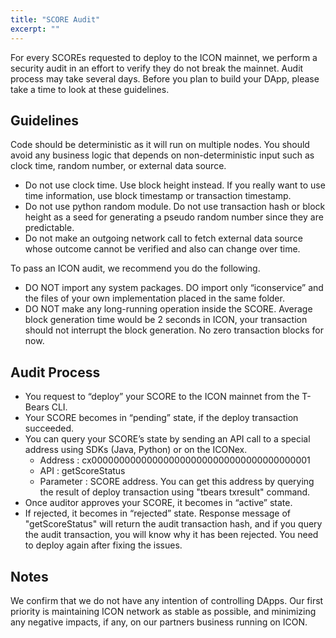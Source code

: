 ```yaml
---
title: "SCORE Audit"
excerpt: ""
---
```


For every SCOREs requested to deploy to the ICON mainnet, we perform a security audit in an effort to verify they do not break the mainnet. Audit process may take several days. Before you plan to build your DApp, please take a time to look at these guidelines.

## Guidelines

Code should be deterministic as it will run on multiple nodes. You should avoid any business logic that depends on non-deterministic input such as clock time, random number, or external data source.

- Do not use clock time. Use block height instead. If you really want to use time information, use block timestamp or transaction timestamp.
- Do not use python random module. Do not use transaction hash or block height as a seed for generating a pseudo random number since they are predictable.
- Do not make an outgoing network call to fetch external data source whose outcome cannot be verified and also can change over time.

To pass an ICON audit, we recommend you do the following.

- DO NOT import any system packages. DO import only “iconservice” and the files of your own implementation placed in the same folder.
- DO NOT make any long-running operation inside the SCORE. Average block generation time would be 2 seconds in ICON, your transaction should not interrupt the block generation. No zero transaction blocks for now.

## Audit Process

- You request to “deploy” your SCORE to the ICON mainnet from the T-Bears CLI.
- Your SCORE becomes in “pending” state, if the deploy transaction succeeded.
- You can query your SCORE’s state by sending an API call to a special address using SDKs (Java, Python) or on the ICONex.
  - Address : cx0000000000000000000000000000000000000001
  - API : getScoreStatus
  - Parameter : SCORE address. You can get this address by querying the result of deploy transaction using "tbears txresult" command.
- Once auditor approves your SCORE, it becomes in “active” state.
- If rejected, it becomes in “rejected” state. Response message of "getScoreStatus" will return the audit transaction hash, and if you query the audit transaction, you will know why it has been rejected. You need to deploy again after fixing the issues.

## Notes

We confirm that we do not have any intention of controlling DApps. Our first priority is maintaining ICON network as stable as possible, and minimizing any negative impacts, if any, on our partners business running on ICON.
